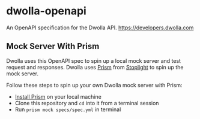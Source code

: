 # dwolla-openapi

An OpenAPI specification for the Dwolla API. https://developers.dwolla.com

## Mock Server With Prism

Dwolla uses this OpenAPI spec to spin up a local mock server and test request and responses. Dwolla
uses [Prism](https://stoplight.io/open-source/prism) from [Stoplight](https://stoplight.io/) to spin
up the mock server.

Follow these steps to spin up your own Dwolla mock server with Prism:

- [Install Prism](https://meta.stoplight.io/docs/prism/ZG9jOjky-installation) on your local machine
- Clone this repository and `cd` into it from a terminal session
- Run `prism mock specs/spec.yml` in terminal
